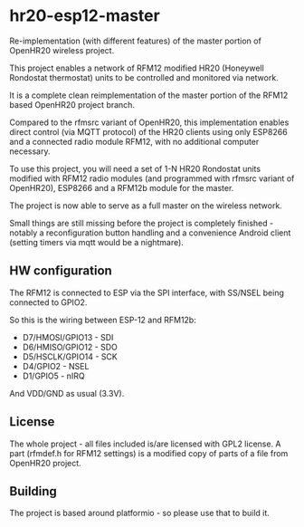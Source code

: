 # hr20-esp12-master

Re-implementation (with different features) of the master portion of OpenHR20 wireless project.

This project enables a network of RFM12 modified HR20 (Honeywell Rondostat thermostat) units to be
controlled and monitored via network.

It is a complete clean reimplementation of the master portion of the RFM12 based OpenHR20 project branch.

Compared to the rfmsrc variant of OpenHR20, this implementation enables direct control (via MQTT protocol)
of the HR20 clients using only ESP8266 and a connected radio module RFM12, with no additional computer
necessary.

To use this project, you will need a set of 1-N HR20 Rondostat units modified with RFM12 radio modules 
(and programmed with rfmsrc variant of OpenHR20), ESP8266 and a RFM12b module for the master.

The project is now able to serve as a full master on the wireless network.

Small things are still missing before the project is completely finished - notably a reconfiguration button 
handling and a convenience Android client (setting timers via mqtt would be a nightmare).

## HW configuration
The RFM12 is connected to ESP via the SPI interface, with SS/NSEL being connected to GPIO2.

So this is the wiring between ESP-12 and RFM12b:

* D7/HMOSI/GPIO13 - SDI
* D6/HMISO/GPIO12 - SDO
* D5/HSCLK/GPIO14 - SCK
* D4/GPIO2        - NSEL
* D1/GPIO5        - nIRQ

And VDD/GND as usual (3.3V).

## License
The whole project - all files included is/are licensed with GPL2 license. A part (rfmdef.h for RFM12 settings) is a modified copy of parts of a file from OpenHR20 project.

## Building
The project is based around platformio - so please use that to build it.

